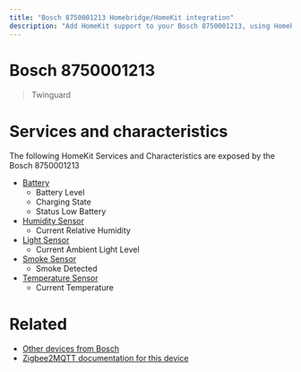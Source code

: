 ```yaml
---
title: "Bosch 8750001213 Homebridge/HomeKit integration"
description: "Add HomeKit support to your Bosch 8750001213, using Homebridge, Zigbee2MQTT and homebridge-z2m."
---
```

<!---
This file has been GENERATED using src/docgen/docgen.ts
DO NOT EDIT THIS FILE MANUALLY!
-->
# Bosch 8750001213
> Twinguard


# Services and characteristics
The following HomeKit Services and Characteristics are exposed by
the Bosch 8750001213

* [Battery](../../battery.md)
  * Battery Level
  * Charging State
  * Status Low Battery
* [Humidity Sensor](../../sensors.md)
  * Current Relative Humidity
* [Light Sensor](../../sensors.md)
  * Current Ambient Light Level
* [Smoke Sensor](../../sensors.md)
  * Smoke Detected
* [Temperature Sensor](../../sensors.md)
  * Current Temperature


# Related
* [Other devices from Bosch](../index.md#bosch)
* [Zigbee2MQTT documentation for this device](https://www.zigbee2mqtt.io/devices/8750001213.html)